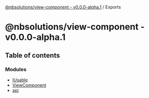 [@nbsolutions/view-component - v0.0.0-alpha.1](README.md) / Exports

# @nbsolutions/view-component - v0.0.0-alpha.1

## Table of contents

### Modules

- [IUsable](modules/IUsable.md)
- [ViewComponent](modules/ViewComponent.md)
- [api](modules/api.md)
